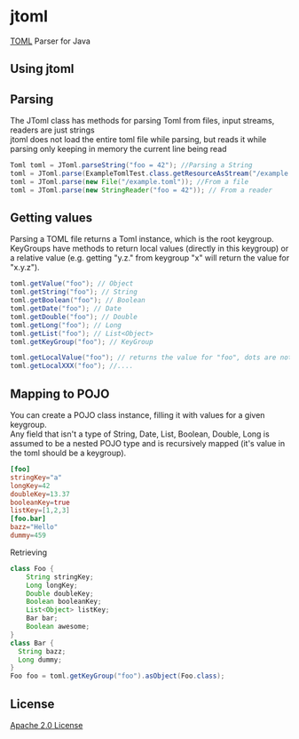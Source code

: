 jtoml
=====

[TOML](https://github.com/mojombo/toml) Parser for Java

Using jtoml
----

## Parsing
The JToml class has methods for parsing Toml from files, input streams, readers are just strings  
jtoml does not load the entire toml file while parsing,
but reads it while parsing only keeping in memory the current line being read

```java
Toml toml = JToml.parseString("foo = 42"); //Parsing a String
toml = JToml.parse(ExampleTomlTest.class.getResourceAsStream("/example.toml")); //From an input stream
toml = JToml.parse(new File("/example.toml")); //From a file
toml = JToml.parse(new StringReader("foo = 42")); // From a reader
```

## Getting values
Parsing a TOML file returns a Toml instance, which is the root keygroup.  
KeyGroups have methods to return local values (directly in this keygroup)
or a relative value (e.g. getting "y.z." from keygroup "x" will return the value for "x.y.z").  

```java
toml.getValue("foo"); // Object
toml.getString("foo"); // String
toml.getBoolean("foo"); // Boolean
toml.getDate("foo"); // Date
toml.getDouble("foo"); // Double
toml.getLong("foo"); // Long
toml.getList("foo"); // List<Object>
toml.getKeyGroup("foo"); // KeyGroup

toml.getLocalValue("foo"); // returns the value for "foo", dots are not allowed
toml.getLocalXXX("foo"); //....

```

## Mapping to POJO
You can create a POJO class instance, filling it with values for a given keygroup.  
Any field that isn't a type of String, Date, List, Boolean, Double, Long is assumed to be a nested POJO type and is
recursively mapped (it's value in the toml should be a keygroup).
```toml
[foo]
stringKey="a"
longKey=42
doubleKey=13.37
booleanKey=true
listKey=[1,2,3]
[foo.bar]
bazz="Hello"
dummy=459
```
Retrieving 
```java
class Foo {
	String stringKey;
	Long longKey;
	Double doubleKey;
	Boolean booleanKey;
	List<Object> listKey;
	Bar bar;
	Boolean awesome;
}
class Bar {
  String bazz;
  Long dummy;
}
Foo foo = toml.getKeyGroup("foo").asObject(Foo.class);
```

License
-----
[Apache 2.0 License](http://www.apache.org/licenses/LICENSE-2.0)
